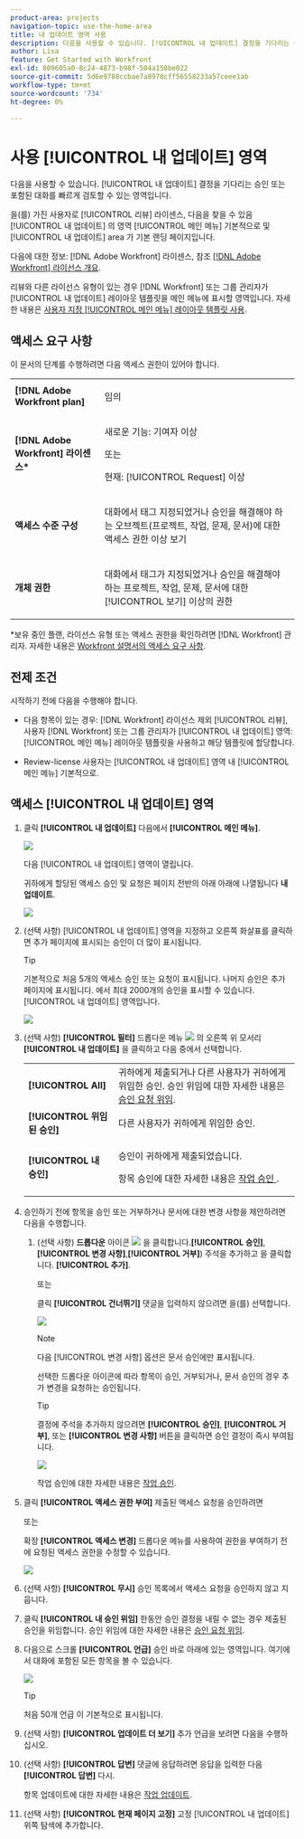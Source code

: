 ```yaml
---
product-area: projects
navigation-topic: use-the-home-area
title: 내 업데이트 영역 사용
description: 다음을 사용할 수 있습니다. [!UICONTROL 내 업데이트] 결정을 기다리는 승인 또는 포함된 대화를 빠르게 검토할 수 있는 영역입니다.
author: Lisa
feature: Get Started with Workfront
exl-id: 809605a0-8c24-4873-b98f-504a158be022
source-git-commit: 5d6e9788ccbae7a8970cff56558233a57ceee1ab
workflow-type: tm+mt
source-wordcount: '734'
ht-degree: 0%

---
```


# 사용 [!UICONTROL 내 업데이트] 영역

<!--
<p data-mc-conditions="QuicksilverOrClassic.Draft mode">(NOTE: there is a similar article like this in the "My Work" folder that is conditioned for Classic only)</p>
-->

다음을 사용할 수 있습니다. [!UICONTROL 내 업데이트] 결정을 기다리는 승인 또는 포함된 대화를 빠르게 검토할 수 있는 영역입니다.

을(를) 가진 사용자로 [!UICONTROL 리뷰] 라이센스, 다음을 찾을 수 있음 [!UICONTROL 내 업데이트] 의 영역 [!UICONTROL 메인 메뉴] 기본적으로 및 [!UICONTROL 내 업데이트] area 가 기본 랜딩 페이지입니다.

다음에 대한 정보: [!DNL Adobe Workfront] 라이센스, 참조 [[!DNL Adobe Workfront] 라이선스 개요](../../../administration-and-setup/add-users/access-levels-and-object-permissions/wf-licenses.md).

리뷰와 다른 라이선스 유형이 있는 경우 [!DNL Workfront] 또는 그룹 관리자가 [!UICONTROL 내 업데이트] 레이아웃 템플릿을 메인 메뉴에 표시할 영역입니다. 자세한 내용은 [사용자 지정 [!UICONTROL 메인 메뉴] 레이아웃 템플릿 사용](../../../administration-and-setup/customize-workfront/use-layout-templates/customize-main-menu.md).

## 액세스 요구 사항

이 문서의 단계를 수행하려면 다음 액세스 권한이 있어야 합니다.

<table style="table-layout:auto"> 
 <col> 
 <col> 
 <tbody> 
  <tr> 
   <td role="rowheader"><strong>[!DNL Adobe Workfront plan]</strong></td> 
   <td> <p>임의</p> </td> 
  </tr> 
  <tr> 
   <td role="rowheader"><strong>[!DNL Adobe Workfront] 라이센스*</strong></td> 
   <td> <p>새로운 기능: 기여자 이상</p>
   또는   
   <p>현재: [!UICONTROL Request] 이상</p> </td> 
  </tr> 
  <tr> 
   <td role="rowheader"><strong>액세스 수준 구성</strong></td> 
   <td> <p>대화에서 태그 지정되었거나 승인을 해결해야 하는 오브젝트(프로젝트, 작업, 문제, 문서)에 대한 액세스 권한 이상 보기</p> </td> 
  </tr> 
  <tr> 
   <td role="rowheader"><strong>개체 권한</strong></td> 
   <td> <p>대화에서 태그가 지정되었거나 승인을 해결해야 하는 프로젝트, 작업, 문제, 문서에 대한 [!UICONTROL 보기] 이상의 권한</p> </td> 
  </tr> 
 </tbody> 
</table>

*보유 중인 플랜, 라이선스 유형 또는 액세스 권한을 확인하려면 [!DNL Workfront] 관리자. 자세한 내용은 [Workfront 설명서의 액세스 요구 사항](/help/quicksilver/administration-and-setup/add-users/access-levels-and-object-permissions/access-level-requirements-in-documentation.md).

## 전제 조건

시작하기 전에 다음을 수행해야 합니다.

* 다음 항목이 있는 경우: [!DNL Workfront] 라이선스 제외 [!UICONTROL 리뷰], 사용자 [!DNL Workfront] 또는 그룹 관리자가 [!UICONTROL 내 업데이트] 영역: [!UICONTROL 메인 메뉴] 레이아웃 템플릿을 사용하고 해당 템플릿에 할당합니다.

* Review-license 사용자는 [!UICONTROL 내 업데이트] 영역 내 [!UICONTROL 메인 메뉴] 기본적으로.

## 액세스 [!UICONTROL 내 업데이트] 영역

1. 클릭 **[!UICONTROL 내 업데이트]** 다음에서 **[!UICONTROL 메인 메뉴]**.

   ![](assets/access-my-updates-from-main-menu-reviewer-user-nwe-350x294.png)

   다음 [!UICONTROL 내 업데이트] 영역이 열립니다.

   귀하에게 할당된 액세스 승인 및 요청은 페이지 전반의 아래 아래에 나열됩니다 **내 업데이트**.

   ![](assets/my-updates-mentions-for-reviwers-nwe-350x418.png)

1. (선택 사항) [!UICONTROL 내 업데이트] 영역을 지정하고 오른쪽 화살표를 클릭하면 추가 페이지에 표시되는 승인이 더 많이 표시됩니다.

   >[!TIP]
   >
   >기본적으로 처음 5개의 액세스 승인 또는 요청이 표시됩니다. 나머지 승인은 추가 페이지에 표시됩니다. 에서 최대 2000개의 승인을 표시할 수 있습니다. [!UICONTROL 내 업데이트] 영역입니다.

   ![](assets/pagination-for-my-updates-page-highlighted-nwe-350x78.png)

1. (선택 사항) **[!UICONTROL 필터]** 드롭다운 메뉴 ![](assets/filter-nwepng.png) 의 오른쪽 위 모서리 **[!UICONTROL 내 업데이트]** 을 클릭하고 다음 중에서 선택합니다.

   <table style="table-layout:auto"> 
    <col> 
    </col> 
    <col> 
    </col> 
    <tbody> 
     <tr> 
      <td role="rowheader"><strong>[!UICONTROL All]</strong></td> 
      <td>귀하에게 제출되거나 다른 사용자가 귀하에게 위임한 승인. 승인 위임에 대한 자세한 내용은 <a href="../../../review-and-approve-work/manage-approvals/delegate-approval-requests.md" class="MCXref xref">승인 요청 위임</a>. </td> 
     </tr> 
     <tr> 
      <td role="rowheader"><strong>[!UICONTROL 위임된 승인]</strong></td> 
      <td>다른 사용자가 귀하에게 위임한 승인. </td> 
     </tr> 
     <tr> 
      <td role="rowheader"><strong>[!UICONTROL 내 승인]</strong></td> 
      <td> <p>승인이 귀하에게 제출되었습니다. </p> <p>항목 승인에 대한 자세한 내용은 <a href="../../../review-and-approve-work/manage-approvals/approving-work.md" class="MCXref xref">작업 승인 </a>.</p> </td> 
     </tr> 
    </tbody> 
   </table>

1. 승인하기 전에 항목을 승인 또는 거부하거나 문서에 대한 변경 사항을 제안하려면 다음을 수행합니다.

   1. (선택 사항) **드롭다운** 아이콘 ![](assets/down-arrow-blue.png) 을 클릭합니다.**[!UICONTROL 승인]**, **[!UICONTROL 변경 사항]**,**[!UICONTROL 거부]**) 주석을 추가하고 을 클릭합니다. **[!UICONTROL 추가]**.

      또는

      클릭 **[!UICONTROL 건너뛰기]** 댓글을 입력하지 않으려면 을(를) 선택합니다.

      ![](assets/approval-decision-buttons-in-my-updates-with-comment-box-nwe-350x183.png)

      >[!NOTE]
      >
      >다음 [!UICONTROL 변경 사항] 옵션은 문서 승인에만 표시됩니다.

      선택한 드롭다운 아이콘에 따라 항목이 승인, 거부되거나, 문서 승인의 경우 추가 변경을 요청하는 승인됩니다.

      >[!TIP]
      >
      >결정에 주석을 추가하지 않으려면 **[!UICONTROL 승인]**, **[!UICONTROL 거부]**, 또는 **[!UICONTROL 변경 사항]** 버튼을 클릭하면 승인 결정이 즉시 부여됩니다.
      >
      >
      >![](assets/approval-decision-buttons-in-my-updates-nwe-350x169.png)
      >
      >작업 승인에 대한 자세한 내용은 [작업 승인](../../../review-and-approve-work/manage-approvals/approving-work.md).

1. 클릭 **[!UICONTROL 액세스 권한 부여]** 제출된 액세스 요청을 승인하려면

   또는

   확장 **[!UICONTROL 액세스 변경]** 드롭다운 메뉴를 사용하여 권한을 부여하기 전에 요청된 액세스 권한을 수정할 수 있습니다.

   ![](assets/grant-access-button-in-my-updates-nwe-350x224.png)

1. (선택 사항) **[!UICONTROL 무시]** 승인 목록에서 액세스 요청을 승인하지 않고 지웁니다.
1. 클릭 **[!UICONTROL 내 승인 위임]** 한동안 승인 결정을 내릴 수 없는 경우 제출된 승인을 위임합니다. 승인 위임에 대한 자세한 내용은 [승인 요청 위임](../../../review-and-approve-work/manage-approvals/delegate-approval-requests.md).
1. 다음으로 스크롤 **[!UICONTROL 언급]** 승인 바로 아래에 있는 영역입니다. 여기에서 대화에 포함된 모든 항목을 볼 수 있습니다.

   ![](assets/mentions-area-for-reviewers-nwe-350x191.png)

   >[!TIP]
   >
   >처음 50개 언급 이 기본적으로 표시됩니다.

1. (선택 사항) **[!UICONTROL 업데이트 더 보기]** 추가 언급을 보려면 다음을 수행하십시오.
1. (선택 사항) **[!UICONTROL 답변]** 댓글에 응답하려면 응답을 입력한 다음 **[!UICONTROL 답변]** 다시.

   항목 업데이트에 대한 자세한 내용은 [작업 업데이트](../../../workfront-basics/updating-work-items-and-viewing-updates/update-work.md).

1. (선택 사항) **[!UICONTROL 현재 페이지 고정]** 고정 [!UICONTROL 내 업데이트] 위쪽 탐색에 추가합니다.
